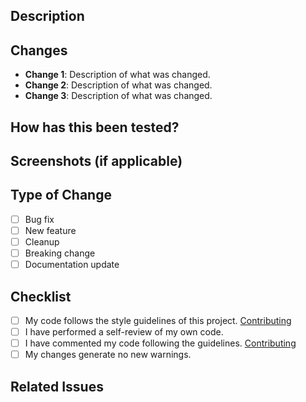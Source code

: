 ## Description
<!-- Provide a brief description of the changes made in this PR. -->

## Changes
- **Change 1**: Description of what was changed.
- **Change 2**: Description of what was changed.
- **Change 3**: Description of what was changed.

## How has this been tested?
<!-- Describe the tests that you ran to verify your changes. -->

## Screenshots (if applicable)
<!-- Add screenshots to explain the visual impact of the changes. -->

## Type of Change
- [ ] Bug fix
- [ ] New feature
- [ ] Cleanup
- [ ] Breaking change
- [ ] Documentation update

## Checklist
- [ ] My code follows the style guidelines of this project. [Contributing](https://github.com/MeAlam1/BlueLib/blob/1.21/CONTRIBUTING.md)
- [ ] I have performed a self-review of my own code.
- [ ] I have commented my code following the guidelines. [Contributing](https://github.com/MeAlam1/BlueLib/blob/1.21/CONTRIBUTING.md)
- [ ] My changes generate no new warnings.

## Related Issues
<!-- List any issues that this PR is related to or closes. -->
